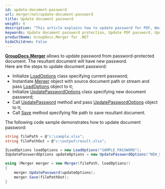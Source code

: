 ```yaml
---
id: update-document-password
url: merger/net/update-document-password
title: Update document password
weight: 4
description: "This article explains how to update password for PDF, Word, Excel, PowerPoint documents by using GroupDocs.Merger for .NET."
keywords: Update document password protection, Update PDF password, Update Word document password, Update Excel spreadsheet password, Update PowerPoint password
productName: GroupDocs.Merger for .NET
hideChildren: False
---
```

**[GroupDocs.Merger](https://products.groupdocs.com/merger/net)** allows to update password from password-protected document. The resultant document will have new password.  
Here are the steps to update document password:

*   Initialize [LoadOptions](https://apireference.groupdocs.com/net/merger/groupdocs.merger.domain.options/loadoptions) class specifying current password;
*   Instantiate [Merger](https://apireference.groupdocs.com/net/merger/groupdocs.merger/merger) object with source document path or stream and pass [LoadOptions](https://apireference.groupdocs.com/net/merger/groupdocs.merger.domain.options/loadoptions) object to it;
*   Initialize [UpdatePasswordOptions](https://apireference.groupdocs.com/net/merger/groupdocs.merger.domain.options/updatepasswordoptions) class specifying new document password;
*   Call [UpdatePassword](https://apireference.groupdocs.com/net/merger/groupdocs.merger/merger/methods/updatepassword) method and pass [UpdatePasswordOptions](https://apireference.groupdocs.com/net/merger/groupdocs.merger.domain.options/updatepasswordoptions) object to it;
*   Call [Save](https://apireference.groupdocs.com/net/merger/groupdocs.merger.merger/save/methods/1) method specifying file path to save resultant document.

The following code sample demonstrates how to update document password:

```csharp
string filePath = @"c:\sample.xlsx";
string filePathOut = @"c:\output\result.xlsx";

ILoadOptions loadOptions = new LoadOptions("SAMPLE_PASSWORD");
IUpdatePasswordOptions updateOptions = new UpdatePasswordOptions("NEW_SAMPLE_PASSWORD");

using (Merger merger = new Merger(filePath, loadOptions))
{
    merger.UpdatePassword(updateOptions);
    merger.Save(filePathOut);
}
```
